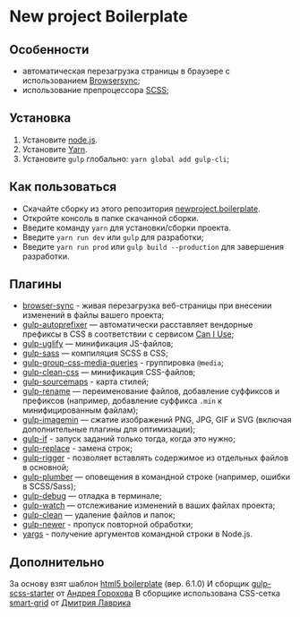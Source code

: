 ﻿# New project Boilerplate

## Особенности
* автоматическая перезагрузка страницы в браузере с использованием [Browsersync](https://www.browsersync.io/);
* использование препроцессора [SCSS](https://sass-lang.com/);

## Установка
1. Установите [node.js](https://nodejs.org/en/download/).
2. Установите [Yarn](https://yarnpkg.com/en/docs/install/).
3. Установите ```gulp``` глобально: ```yarn global add gulp-cli```;

## Как пользоваться
* Скачайте сборку из этого репозитория [newproject.boilerplate](https://github.com/nikolays93/newproject.boilerplate).
* Откройте консоль в папке скачанной сборки.
* Введите команду ```yarn``` для установки/сборки проекта.
* Введите ```yarn run dev``` или ```gulp``` для разработки;
* Введите ```yarn run prod``` или ```gulp build --production``` для завершения разработки.

## Плагины
* [browser-sync](https://browsersync.io/docs/gulp) - живая перезагрузка веб-страницы при внесении изменений в файлы вашего проекта;
* [gulp-autoprefixer](https://www.npmjs.com/package/gulp-autoprefixer) — автоматически расставляет вендорные префиксы в CSS в соответствии с сервисом [Can I Use](https://caniuse.com/);
* [gulp-uglify](https://www.npmjs.com/package/gulp-uglify) — минификация JS-файлов;
* [gulp-sass](https://www.npmjs.com/package/gulp-sass) — компиляция SCSS в CSS;
* [gulp-group-css-media-queries](https://www.npmjs.com/package/gulp-group-css-media-queries) - группировка ```@media```;
* [gulp-clean-css](https://www.npmjs.com/package/gulp-clean-css) — минификация CSS-файлов;
* [gulp-sourcemaps](https://www.npmjs.com/package/gulp-sourcemaps) - карта стилей;
* [gulp-rename](https://www.npmjs.com/package/gulp-rename) — переименование файлов, добавление суффиксов и префиксов (например, добавление суффикса ```.min``` к минифицированным файлам);
* [gulp-imagemin](https://www.npmjs.com/package/gulp-imagemin) — сжатие изображений PNG, JPG, GIF и SVG (включая дополнительные плагины для оптимизации);
* [gulp-if](https://www.npmjs.com/package/gulp-if) - запуск заданий только тогда, когда это нужно;
* [gulp-replace](https://www.npmjs.com/package/gulp-replace) - замена строк;
* [gulp-rigger](https://www.npmjs.com/package/gulp-rigger) - позволяет вставлять содержимое из отдельных файлов в основной;
* [gulp-plumber](https://www.npmjs.com/package/gulp-plumber) — оповещения в командной строке (например, ошибки в SCSS/Sass);
* [gulp-debug](https://www.npmjs.com/package/gulp-debug) — отладка в терминале;
* [gulp-watch](https://www.npmjs.com/package/gulp-watch) — отслеживание изменений в ваших файлах проекта;
* [gulp-clean](https://www.npmjs.com/package/gulp-clean) — удаление файлов и папок;
* [gulp-newer](https://www.npmjs.com/package/gulp-newer) - пропуск повторной обработки;
* [yargs](https://www.npmjs.com/package/yargs) - получение аргументов командной строки в Node.js.

## Дополнительно
За основу взят шаблон [html5 boilerplate](https://github.com/h5bp/html5-boilerplate) (вер. 6.1.0)
И сборщик [gulp-scss-starter](https://github.com/andreyalexeich/gulp-scss-starter) от [Андрея Горохова](https://github.com/andreyalexeich)
В сборщике использована CSS-сетка [smart-grid](https://github.com/dmitry-lavrik/smart-grid) от [Дмитрия Лаврика](https://dmitrylavrik.ru/)
